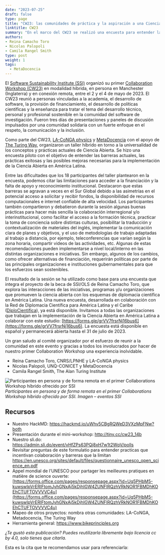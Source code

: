 ```yaml
---
date: "2023-07-25"
draft: false
type: page
title: "CW23: las comunidades de práctica y la aspiración a una Ciencia Abierta a escala global"
linktitle: CW23
summary: "En el marco del CW23 se realizó una encuesta para entender las barreras actuales, las prácticas exitosas y las posibles mejoras necesarias para la implementación de la Ciencia Abierta en América Latina."
authors:
- Reina Camacho Toro
- Nicolas Palopoli
- Camila Rangel Smith
type: post
weight: 1
tags: 
  - MetaDocencia 
---
```


El [Software Sustainability Institute (SSI)](https://www.software.ac.uk) organizó su primer [Collaboration Workshop (CW23)](https://www.software.ac.uk/cw23) en modalidad híbrida, en persona en Manchester (Inglaterra) y en conexión remota, entre el 2 y el 4 de mayo de 2023. El CW23 reunió a personas vinculadas a la academia, el desarrollo de software, la provisión de financiamiento, el desarrollo de políticas científicas y la enseñanza para tratar el tema del desarrollo técnico, personal y profesional sostenible en la comunidad del software de investigación. Fueron tres días de presentaciones y paneles de discusión impulsados por una comunidad solidaria con un fuerte enfoque en el respeto, la comunicación y la inclusión. 

Como parte del CW23, [LA-CoNGA physics](https://laconga.redclara.net/) y [MetaDocencia](https://www.metadocencia.org/) con el apoyo de [The Turing Way](https://www.turing.ac.uk/research/research-projects/turing-way), organizaron un taller híbrido en torno a la universalidad de los conceptos y prácticas actuales de Ciencia Abierta. Se hizo una encuesta piloto con el objetivo de entender las barreras actuales, las prácticas exitosas y las posibles mejoras necesarias para la implementación de la Ciencia Abierta en América Latina. 

Entre las dificultades que los 18 participantes del taller plantearon en la encuesta, podemos citar las limitaciones para acceder a la financiación y la falta de apoyo y reconocimiento institucional. Destacaron que estas barreras se agravan a veces en el Sur Global debido a las asimetrías en el potencial acceso a solicitar y recibir fondos, la disponibilidad de recursos computacionales e internet confiable de alta velocidad. Los participantes también compartieron y debatieron durante la sesión algunas buenas prácticas para hacer más sencilla la colaboración interregional y/o interinstitucional, como facilitar el acceso a la formación técnica, practicar la toma de conciencia sobre distintas culturas, posibilitar la traducción y contextualización de materiales del inglés, implementar la comunicación clara de planes y objetivos, y el uso de metodologías de trabajo adaptadas al trabajo a distancia, por ejemplo, teleconferencias que varían según la zona horaria, compartir videos de las actividades, etc. Algunas de estas recomendaciones pueden implementarse a nivel local/interno en las distintas organizaciones e iniciativas. Sin embargo, algunos de los cambios, como ofrecer alternativas de financiación, requerirán políticas por parte de las principales organizaciones e instituciones gubernamentales para que los esfuerzos sean sostenibles. 

El resultado de la sesión se ha utilizado como base para una encuesta que integra el proyecto de la beca de SSI/OLS de Reina Camacho Toro, que explora las interacciones de las iniciativas, programas y/u organizaciones que promueven la ciencia abierta con los esquemas de diplomacia científica en América Latina. Una nueva encuesta, desarrollada en colaboración con la Red de Diplomacia Científica para América Latina y el Caribe ([DiploCientifica](https://diplomaciacientifica.org/)), ya está disponible. Invitamos a todas las organizaciones que trabajan en la implementación de la Ciencia Abierta en América Latina a colaborar con este estudio: [https://forms.gle/grVV7frsrNj16bus6](https://forms.gle/grVV7frsrNj16bus6). La encuesta está disponible en español y permanecerá abierta hasta el 31 de julio de 2023.

Un gran saludo al comité organizador por el esfuerzo de reunir a la comunidad en este evento y gracias a todos los involucrados por hacer de nuestro primer Collaboration Workshop una experiencia inolvidable.

- Reina Camacho Toro, CNRS/LPNHE y LA-CoNGA physics
- Nicolas Palopoli, UNQ-CONICET y MetaDocencia
- Camila Rangel Smith, The Alan Turing Institute

![Participantes en persona y de forma remota en el primer Collaborations Workshop híbrido ofrecido por SSI](https://www.metadocencia.org/img/CW23.jpg)
*Participantes en persona y de forma remota en el primer Collaborations Workshop híbrido ofrecido por SSI. Imagen – eventos SSI*

## Recursos

-  Nuestro HackMD: [https://hackmd.io/uWhv5CBgRQWeD3VXzMpFNw?both ](https://hackmd.io/uWhv5CBgRQWeD3VXzMpFNw?both )
-  Presentación durante el mini-workshop: [http://tiny.cc/cw23_14b ](http://tiny.cc/cw23_14b )
-  Nuestro sli.do: [https://admin.sli.do/event/vHfZPs63PQj8xH7w1t2WqV/polls ](https://admin.sli.do/event/vHfZPs63PQj8xH7w1t2WqV/polls )
-  Revisitar preguntas de este formulatio para entender practicas que incentivan colaboración y barreras que la limitan [https://en.unesco.org/sites/default/files/questionnaire_unesco_open_science_en.pdf ](https://en.unesco.org/sites/default/files/questionnaire_unesco_open_science_en.pdf )
-  Appel mondial de l’UNESCO pour partager les meilleures pratiques en matière de science ouverte: [https://forms.office.com/pages/responsepage.aspx?id=Uq5PHbM5-kuwswIpVrERlFtomJyhGNxAj5kDjhIGW4ZUNFlRQzhVRkNOR1FBMDhKOEhCTUFTOVVVVC4u](https://forms.office.com/pages/responsepage.aspx?id=Uq5PHbM5-kuwswIpVrERlFtomJyhGNxAj5kDjhIGW4ZUNFlRQzhVRkNOR1FBMDhKOEhCTUFTOVVVVC4u)
-  Mapeo de otros proyectos: nombra otras comunidades: LA-CoNGA, Metadocencia, The Turing Way
-  Herramienta general: [https://www.bikeprinciples.org ](https://www.bikeprinciples.org )


*¿Te gustó esta publicación? Puedes reutilizarla libremente bajo licencia cc by 4.0, solo tienes que citarla.* 

Esta es la cita que te recomendamos usar para referenciarla:
